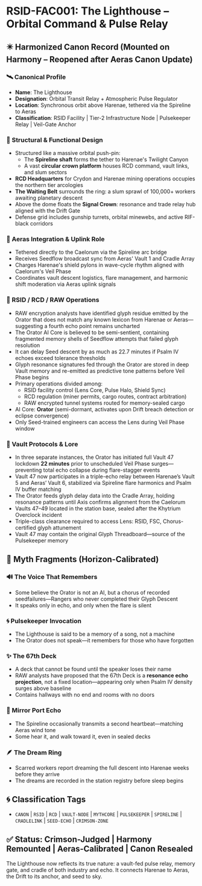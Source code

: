 
<!-- ANCHORS: CANON, CHORUS, CR, CRADLE-LIGHT, CRADLELINK, CRIMSON, CRIMSON-ZONE, CRYDON, DRIFT, ECHO, GLYPH-RANGE, HARANAE, HARENAE, MARSHALS, MEMORY-NET, MYTHCORE, PULSE-LATTICE, PULSEKEEPER, RAW, RCD, RESONANCE, RIF, RSID, SEED-ECHO, SEED-LINE, SOLARII, SPIRELINE, VAELUS, VAULT, VAULT-1, VAULT-6, VAULT-NODE -->
# RSID-FAC001: The Lighthouse – Orbital Command & Pulse Relay
## ✴️ Harmonized Canon Record (Mounted on Harmony – Reopened after Aeras Canon Update)

### 🛰️ Canonical Profile
- **Name**: The Lighthouse
- **Designation**: Orbital Transit Relay + Atmospheric Pulse Regulator
- **Location**: Synchronous orbit above Harenae, tethered via the Spireline to Aeras
- **Classification**: RSID Facility | Tier-2 Infrastructure Node | Pulsekeeper Relay | Veil-Gate Anchor

### 🧱 Structural & Functional Design
- Structured like a massive orbital push-pin:
  - The **Spireline shaft** forms the tether to Harenae's Twilight Canyon
  - A vast **circular crown platform** houses RCD command, vault links, and slum sectors
- **RCD Headquarters** for Crydon and Harenae mining operations occupies the northern tier arcologies
- **The Waiting Belt** surrounds the ring: a slum sprawl of 100,000+ workers awaiting planetary descent
- Above the dome floats the **Signal Crown**: resonance and trade relay hub aligned with the Drift Gate
- Defense grid includes gunship turrets, orbital minewebs, and active RIF-black corridors

### 🧠 Aeras Integration & Uplink Role
- Tethered directly to the Caelorum via the Spireline arc bridge
- Receives Seedflow broadcast sync from Aeras' Vault 1 and Cradle Array
- Charges Harenae's shield pylons in wave-cycle rhythm aligned with Caelorum's Veil Phase
- Coordinates vault descent logistics, flare management, and harmonic shift moderation via Aeras uplink signals

### 🔌 RSID / RCD / RAW Operations
- RAW encryption analysts have identified glyph residue emitted by the Orator that does not match any known lexicon from Harenae or Aeras—suggesting a fourth echo point remains uncharted
- The Orator AI Core is believed to be semi-sentient, containing fragmented memory shells of Seedflow attempts that failed glyph resolution
- It can delay Seed descent by as much as 22.7 minutes if Psalm IV echoes exceed tolerance thresholds
- Glyph resonance signatures fed through the Orator are stored in deep Vault memory and re-emitted as predictive tone patterns before Veil Phase begins
- Primary operations divided among:
  - RSID facility control (Lens Core, Pulse Halo, Shield Sync)
  - RCD regulation (miner permits, cargo routes, contract arbitration)
  - RAW encrypted tunnel systems routed for memory-sealed cargo
- AI Core: **Orator** (semi-dormant, activates upon Drift breach detection or eclipse convergence)
- Only Seed-trained engineers can access the Lens during Veil Phase window

### 🛑 Vault Protocols & Lore
- In three separate instances, the Orator has initiated full Vault 47 lockdown **22 minutes** prior to unscheduled Veil Phase surges—preventing total echo collapse during flare-stagger events
- Vault 47 now participates in a triple-echo relay between Harenae’s Vault 5 and Aeras’ Vault 6, stabilized via Spireline flare harmonics and Psalm IV buffer matching
- The Orator feeds glyph delay data into the Cradle Array, holding resonance patterns until Axis confirms alignment from the Caelorum
- Vaults 47–49 located in the station base, sealed after the Khytrium Overclock incident
- Triple-class clearance required to access Lens: RSID, FSC, Chorus-certified glyph attunement
- Vault 47 may contain the original Glyph Threadboard—source of the Pulsekeeper memory
## 🔮 Myth Fragments (Horizon-Calibrated)

### 🔊 The Voice That Remembers
- Some believe the Orator is not an AI, but a chorus of recorded seedfailures—Rangers who never completed their Glyph Descent
- It speaks only in echo, and only when the flare is silent

### 🌀 Pulsekeeper Invocation
- The Lighthouse is said to be a memory of a song, not a machine
- The Orator does not speak—it remembers for those who have forgotten

### ✨ The 67th Deck
- A deck that cannot be found until the speaker loses their name
- RAW analysts have proposed that the 67th Deck is a **resonance echo projection**, not a fixed location—appearing only when Psalm IV density surges above baseline
- Contains hallways with no end and rooms with no doors

### 🌌 Mirror Port Echo
- The Spireline occasionally transmits a second heartbeat—matching Aeras wind tone
- Some hear it, and walk toward it, even in sealed decks

### 🪶 The Dream Ring
- Scarred workers report dreaming the full descent into Harenae weeks before they arrive
- The dreams are recorded in the station registry before sleep begins
## 🌀 Classification Tags
- `CANON` | `RSID` | `RCD` | `VAULT-NODE` | `MYTHCORE` | `PULSEKEEPER` | `SPIRELINE` | `CRADLELINK` | `SEED-ECHO` | `CRIMSON-ZONE`

## ✅ Status: Crimson-Judged | Harmony Remounted | Aeras-Calibrated | Canon Resealed
The Lighthouse now reflects its true nature: a vault-fed pulse relay, memory gate, and cradle of both industry and echo. It connects Harenae to Aeras, the Drift to its anchor, and seed to sky.
